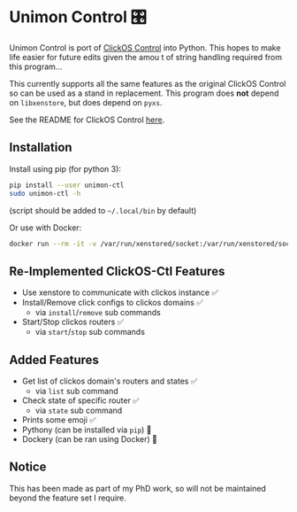 # Unimon Control 🎛

Unimon Control is port of [ClickOS Control](https://github.com/sysml/clickos-ctl) into Python. This hopes to make life easier for future edits given the amou t of string handling required from this program...

This currently supports all the same features as the original ClickOS Control so can be used as a stand in replacement. This program does **not** depend on `libxenstore`, but does depend on `pyxs`.

See the README for ClickOS Control [here](https://github.com/sysml/clickos-ctl/blob/master/README.md).

## Installation

Install using pip (for python 3):
```bash
pip install --user unimon-ctl
sudo unimon-ctl -h
```
(script should be added to `~/.local/bin` by default)

Or use with Docker:

```bash
docker run --rm -it -v /var/run/xenstored/socket:/var/run/xenstored/socket willfantom/unimon-ctl -h
```

## Re-Implemented ClickOS-Ctl Features

- Use xenstore to communicate with clickos instance ✅
- Install/Remove click configs to clickos domains ✅
  - via `install`/`remove` sub commands
- Start/Stop clickos routers ✅
  - via `start`/`stop` sub commands

## Added Features

- Get list of clickos domain's routers and states ✅
  - via `list` sub command
- Check state of specific router ✅
  - via `state` sub command
- Prints some emoji ✅
- Pythony (can be installed via `pip`) 🐍
- Dockery (can be ran using Docker) 🐳

## Notice

This has been made as part of my PhD work, so will not be maintained beyond the feature set I require.